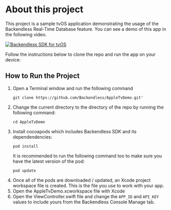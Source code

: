# About this project
This project is a sample tvOS application demonstrating the usage of the Backendless Real-Time Database feature. You can see a demo of this app in the following video.

[![Backendless SDK for tvOS ](https://img.youtube.com/vi/B5iaEHNZWSU/0.jpg)](https://www.youtube.com/watch?v=B5iaEHNZWSU)

Follow the instructions below to clone the repo and run the app on your device:

## How to Run the Project
1. Open a Terminal window and run the following command
   ```
   git clone https://github.com/Backendless/AppleTvDemo.git'
   ```
2. Change the current directory to the directory of the repo by running the following command:
   ```
   cd AppleTvDemo
   ```
3. Install cocoapods which includes Backendless SDK and its dependendencies:
   ```
   pod install
   ```
   It is recommended to run the following command too to make sure you have the latest version of the pod:
   ```
   pod update
   ```
4. Once all of the pods are downloaded / updated, an Xcode project workspace file is created. This is the file you use to work with your app.
5. Open the AppleTvDemo.xcworkspace file with Xcode
6. Open the ViewController.swift file and change the `APP_ID` and `API_KEY` values to include yours from the Backendless Console Manage tab.
